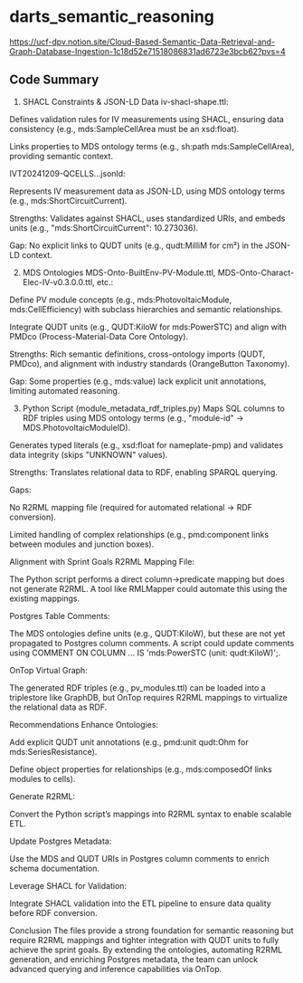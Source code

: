 # darts_semantic_reasoning
https://ucf-dpv.notion.site/Cloud-Based-Semantic-Data-Retrieval-and-Graph-Database-Ingestion-1c18d52e71518086831ad6723e3bcb62?pvs=4

## Code Summary 

1. SHACL Constraints & JSON-LD Data
iv-shacl-shape.ttl:

Defines validation rules for IV measurements using SHACL, ensuring data consistency (e.g., mds:SampleCellArea must be an xsd:float).

Links properties to MDS ontology terms (e.g., sh:path mds:SampleCellArea), providing semantic context.

IVT20241209-QCELLS...jsonld:

Represents IV measurement data as JSON-LD, using MDS ontology terms (e.g., mds:ShortCircuitCurrent).

Strengths: Validates against SHACL, uses standardized URIs, and embeds units (e.g., "mds:ShortCircuitCurrent": 10.273036).

Gap: No explicit links to QUDT units (e.g., qudt:MilliM for cm²) in the JSON-LD context.

2. MDS Ontologies
MDS-Onto-BuiltEnv-PV-Module.ttl, MDS-Onto-Charact-Elec-IV-v0.3.0.0.ttl, etc.:

Define PV module concepts (e.g., mds:PhotovoltaicModule, mds:CellEfficiency) with subclass hierarchies and semantic relationships.

Integrate QUDT units (e.g., QUDT:KiloW for mds:PowerSTC) and align with PMDco (Process-Material-Data Core Ontology).

Strengths: Rich semantic definitions, cross-ontology imports (QUDT, PMDco), and alignment with industry standards (OrangeButton Taxonomy).

Gap: Some properties (e.g., mds:value) lack explicit unit annotations, limiting automated reasoning.

3. Python Script (module_metadata_rdf_triples.py)
Maps SQL columns to RDF triples using MDS ontology terms (e.g., "module-id" → MDS.PhotovoltaicModuleID).

Generates typed literals (e.g., xsd:float for nameplate-pmp) and validates data integrity (skips "UNKNOWN" values).

Strengths: Translates relational data to RDF, enabling SPARQL querying.

Gaps:

No R2RML mapping file (required for automated relational → RDF conversion).

Limited handling of complex relationships (e.g., pmd:component links between modules and junction boxes).

Alignment with Sprint Goals
R2RML Mapping File:

The Python script performs a direct column→predicate mapping but does not generate R2RML. A tool like RMLMapper could automate this using the existing mappings.

Postgres Table Comments:

The MDS ontologies define units (e.g., QUDT:KiloW), but these are not yet propagated to Postgres column comments. A script could update comments using COMMENT ON COLUMN ... IS 'mds:PowerSTC (unit: qudt:KiloW)';.

OnTop Virtual Graph:

The generated RDF triples (e.g., pv_modules.ttl) can be loaded into a triplestore like GraphDB, but OnTop requires R2RML mappings to virtualize the relational data as RDF.

Recommendations
Enhance Ontologies:

Add explicit QUDT unit annotations (e.g., pmd:unit qudt:Ohm for mds:SeriesResistance).

Define object properties for relationships (e.g., mds:composedOf links modules to cells).

Generate R2RML:

Convert the Python script’s mappings into R2RML syntax to enable scalable ETL.

Update Postgres Metadata:

Use the MDS and QUDT URIs in Postgres column comments to enrich schema documentation.

Leverage SHACL for Validation:

Integrate SHACL validation into the ETL pipeline to ensure data quality before RDF conversion.

Conclusion
The files provide a strong foundation for semantic reasoning but require R2RML mappings and tighter integration with QUDT units to fully achieve the sprint goals. By extending the ontologies, automating R2RML generation, and enriching Postgres metadata, the team can unlock advanced querying and inference capabilities via OnTop.
